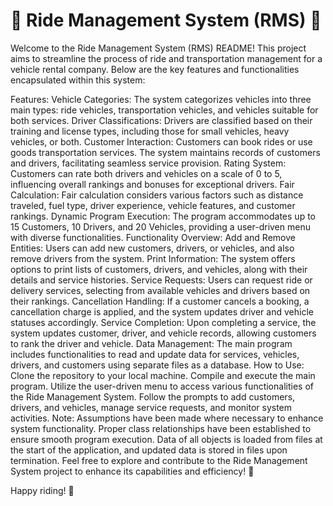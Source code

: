  # 🚗 Ride Management System (RMS) 🚚

Welcome to the Ride Management System (RMS) README! This project aims to streamline the process of ride and transportation management for a vehicle rental company. Below are the key features and functionalities encapsulated within this system:

Features:
Vehicle Categories: The system categorizes vehicles into three main types: ride vehicles, transportation vehicles, and vehicles suitable for both services.
Driver Classifications: Drivers are classified based on their training and license types, including those for small vehicles, heavy vehicles, or both.
Customer Interaction: Customers can book rides or use goods transportation services. The system maintains records of customers and drivers, facilitating seamless service provision.
Rating System: Customers can rate both drivers and vehicles on a scale of 0 to 5, influencing overall rankings and bonuses for exceptional drivers.
Fair Calculation: Fair calculation considers various factors such as distance traveled, fuel type, driver experience, vehicle features, and customer rankings.
Dynamic Program Execution: The program accommodates up to 15 Customers, 10 Drivers, and 20 Vehicles, providing a user-driven menu with diverse functionalities.
Functionality Overview:
Add and Remove Entities: Users can add new customers, drivers, or vehicles, and also remove drivers from the system.
Print Information: The system offers options to print lists of customers, drivers, and vehicles, along with their details and service histories.
Service Requests: Users can request ride or delivery services, selecting from available vehicles and drivers based on their rankings.
Cancellation Handling: If a customer cancels a booking, a cancellation charge is applied, and the system updates driver and vehicle statuses accordingly.
Service Completion: Upon completing a service, the system updates customer, driver, and vehicle records, allowing customers to rank the driver and vehicle.
Data Management: The main program includes functionalities to read and update data for services, vehicles, drivers, and customers using separate files as a database.
How to Use:
Clone the repository to your local machine.
Compile and execute the main program.
Utilize the user-driven menu to access various functionalities of the Ride Management System.
Follow the prompts to add customers, drivers, and vehicles, manage service requests, and monitor system activities.
Note:
Assumptions have been made where necessary to enhance system functionality.
Proper class relationships have been established to ensure smooth program execution.
Data of all objects is loaded from files at the start of the application, and updated data is stored in files upon termination.
Feel free to explore and contribute to the Ride Management System project to enhance its capabilities and efficiency! 🌟

Happy riding! 🚀
